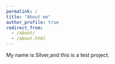 ```yaml
---
permalink: /
title: "About me"
author_profile: true
redirect_from: 
  - /about/
  - /about.html
---
```


My name is Silver,and this is a test project.
